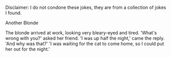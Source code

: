 Disclaimer: I do not condone these jokes, they are from a collection of jokes I found.

Another Blonde

The blonde arrived at work, looking very bleary-eyed and tired.
'What's wrong with you?' asked her friend.
'I was up half the night,' came the reply.
'And why was that?'
'I was waiting for the cat to come home, so I could put her out for the night.'

